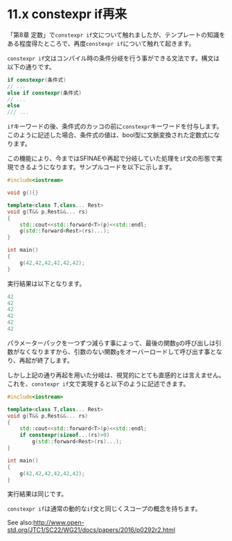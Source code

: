 # 11.x constexpr if再来

「第8章 定数」で`constexpr if`文について触れましたが、テンプレートの知識をある程度得たところで、再度`constexpr if`について触れて起きます。

`constexpr if`文はコンパイル時の条件分岐を行う事ができる文法です。構文は以下の通りです。
```cpp
if constexpr(条件式)
// ...
else if constexpr(条件式)
// ...
else
/// ...
```
`if`キーワードの後、条件式のカッコの前に`constexpr`キーワードを付与します。このように記述した場合、条件式の値は、bool型に文脈変換された定数式になります。

この機能により、今まではSFINAEや再起で分岐していた処理を`if`文の形態で実現できるようになります。サンプルコードを以下に示します。
```cpp
#include<iostream>

void g(){}

template<class T,class... Rest>
void g(T&& p,Rest&&... rs)
{
	std::cout<<std::forward<T>(p)<<std::endl;
	g(std::forward<Rest>(rs)...);
}

int main()
{
	g(42,42,42,42,42,42);
}
```
実行結果は以下となります。
```cpp
42
42
42
42
42
42
```
パラメーターパックを一つずつ減らす事によって、最後の関数`g`の呼び出しは引数がなくなりますから、引数のない関数`g`をオーバーロードして呼び出す事となり、再起が終了します。

しかし上記の通り再起を用いた分岐は、視覚的にとても直感的とは言えません。これを、`constexpr if`文で実現すると以下のように記述できます。
```cpp
#include<iostream>

template<class T,class... Rest>
void g(T&& p,Rest&&... rs)
{
	std::cout<<std::forward<T>(p)<<std::endl;
	if constexpr(sizeof...(rs)>0)
		g(std::forward<Rest>(rs)...);
}

int main()
{
	g(42,42,42,42,42,42);
}
```
実行結果は同じです。

`constexpr if`は通常の動的な`if`文と同じくスコープの概念を持ちます。

See also:http://www.open-std.org/JTC1/SC22/WG21/docs/papers/2016/p0292r2.html